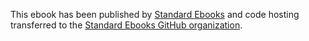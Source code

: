 This ebook has been published by [Standard Ebooks](https://standardebooks.org/ebooks/winston-churchill/savrola) and code hosting transferred to the [Standard Ebooks GitHub organization](https://github.com/standardebooks/winston-churchill_savrola).
